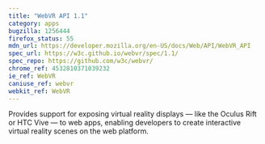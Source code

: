 ```yaml
---
title: "WebVR API 1.1"
category: apps
bugzilla: 1256444
firefox_status: 55
mdn_url: https://developer.mozilla.org/en-US/docs/Web/API/WebVR_API
spec_url: https://w3c.github.io/webvr/spec/1.1/
spec_repo: https://github.com/w3c/webvr/
chrome_ref: 4532810371039232
ie_ref: WebVR
caniuse_ref: webvr
webkit_ref: WebVR
---
```


Provides support for exposing virtual reality displays — like the Oculus Rift or HTC Vive — to web apps, enabling developers to create interactive virtual reality scenes on the web platform.

